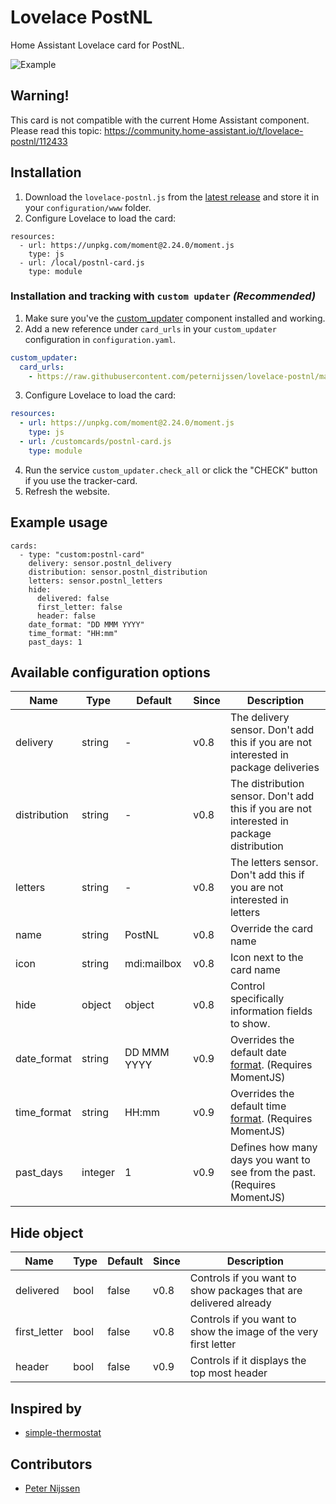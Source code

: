 # Lovelace PostNL
Home Assistant Lovelace card for PostNL.

![Example](https://community-home-assistant-assets.s3.dualstack.us-west-2.amazonaws.com/original/3X/5/2/527bc612e6eb092f1d4887e9d6272c7b4278ec65.png)

## Warning!
This card is not compatible with the current Home Assistant component. Please read this topic:
https://community.home-assistant.io/t/lovelace-postnl/112433

## Installation

1. Download the `lovelace-postnl.js` from the [latest release](https://github.com/peternijssen/lovelace-postnl/releases/latest) and store it in your `configuration/www` folder.
2. Configure Lovelace to load the card:

```
resources:
  - url: https://unpkg.com/moment@2.24.0/moment.js
    type: js
  - url: /local/postnl-card.js
    type: module
 ```

### Installation and tracking with `custom updater` _(Recommended)_

1. Make sure you've the [custom_updater](https://github.com/custom-components/custom_updater) component installed and working.
2. Add a new reference under `card_urls` in your `custom_updater` configuration in `configuration.yaml`.

  ```yaml
  custom_updater:
    card_urls:
      - https://raw.githubusercontent.com/peternijssen/lovelace-postnl/master/tracker.json
  ```
3. Configure Lovelace to load the card:

```yaml
resources:
  - url: https://unpkg.com/moment@2.24.0/moment.js
    type: js
  - url: /customcards/postnl-card.js
    type: module
```

4. Run the service `custom_updater.check_all` or click the "CHECK" button if you use the tracker-card.
5. Refresh the website.

## Example usage
```
cards:
  - type: "custom:postnl-card"
    delivery: sensor.postnl_delivery
    distribution: sensor.postnl_distribution
    letters: sensor.postnl_letters
    hide:
      delivered: false
      first_letter: false
      header: false
    date_format: "DD MMM YYYY"
    time_format: "HH:mm"
    past_days: 1
 ```

## Available configuration options
| Name | Type | Default | Since | Description |
|------|------|---------|-------|-------------|
| delivery | string | - | v0.8 | The delivery sensor. Don't add this if you are not interested in package deliveries |
| distribution | string | - | v0.8 | The distribution sensor.  Don't add this if you are not interested in package distribution |
| letters | string | - | v0.8 | The letters sensor.  Don't add this if you are not interested in letters |
| name | string | PostNL | v0.8 | Override the card name |
| icon | string | mdi:mailbox | v0.8 | Icon next to the card name |
| hide | object | object | v0.8 | Control specifically information fields to show. |
| date_format | string | DD MMM YYYY | v0.9 | Overrides the default date [format](https://momentjs.com/docs/#/displaying/format/). (Requires MomentJS) |
| time_format | string | HH:mm | v0.9 | Overrides the default time [format](https://momentjs.com/docs/#/displaying/format/). (Requires MomentJS) | 
| past_days |integer | 1 | v0.9 | Defines how many days you want to see from the past. (Requires MomentJS) |


## Hide object
| Name | Type | Default | Since | Description |
|------|------|---------|-------|-------------|
| delivered | bool | false | v0.8 |  Controls if you want to show packages that are delivered already |
| first_letter | bool | false | v0.8 |  Controls if  you want to show the image of the very first letter |
| header | bool | false | v0.9 |  Controls if it displays the top most header |


## Inspired by
* [simple-thermostat](https://github.com/nervetattoo/simple-thermostat)

## Contributors
* [Peter Nijssen](https://github.com/peternijssen)
